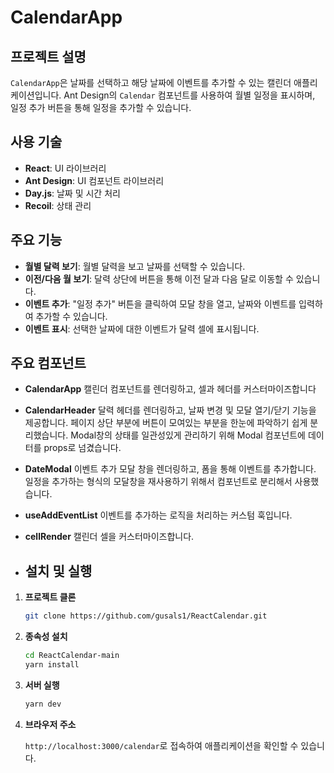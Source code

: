 # CalendarApp

## 프로젝트 설명

`CalendarApp`은 날짜를 선택하고 해당 날짜에 이벤트를 추가할 수 있는 캘린더 애플리케이션입니다. 
Ant Design의 `Calendar` 컴포넌트를 사용하여 월별 일정을 표시하며, 일정 추가 버튼을 통해 일정을 추가할 수 있습니다.

## 사용 기술

- **React**: UI 라이브러리
- **Ant Design**: UI 컴포넌트 라이브러리
- **Day.js**: 날짜 및 시간 처리
- **Recoil**: 상태 관리

## 주요 기능

- **월별 달력 보기**: 월별 달력을 보고 날짜를 선택할 수 있습니다.
- **이전/다음 월 보기**: 달력 상단에 버튼을 통해 이전 달과 다음 달로 이동할 수 있습니다.
- **이벤트 추가**: "일정 추가" 버튼을 클릭하여 모달 창을 열고, 날짜와 이벤트를 입력하여 추가할 수 있습니다.
- **이벤트 표시**: 선택한 날짜에 대한 이벤트가 달력 셀에 표시됩니다.

## 주요 컴포넌트
- **CalendarApp**
  캘린더 컴포넌트를 렌더링하고, 셀과 헤더를 커스터마이즈합니다
- **CalendarHeader**
  달력 헤더를 렌더링하고, 날짜 변경 및 모달 열기/닫기 기능을 제공합니다.
  페이지 상단 부분에 버튼이 모여있는 부분을 한눈에 파악하기 쉽게 분리했습니다. 
  Modal창의 상태를 일관성있게 관리하기 위해 Modal 컴포넌트에 데이터를 props로 넘겼습니다.
- **DateModal**
  이벤트 추가 모달 창을 렌더링하고, 폼을 통해 이벤트를 추가합니다.
  일정을 추가하는 형식의 모달창을 재사용하기 위해서 컴포넌트로 분리해서 사용했습니다.
- **useAddEventList**
  이벤트를 추가하는 로직을 처리하는 커스텀 훅입니다.
- **cellRender**
  캘린더 셀을 커스터마이즈합니다.

- ## 설치 및 실행

1. **프로젝트 클론**

    ```bash
    git clone https://github.com/gusals1/ReactCalendar.git
    ```

2. **종속성 설치**

    ```bash
    cd ReactCalendar-main
    yarn install
    ```

3. **서버 실행**

    ```bash
    yarn dev
    ```

4. **브라우저 주소**

    `http://localhost:3000/calendar`로 접속하여 애플리케이션을 확인할 수 있습니다.

